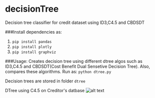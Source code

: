 # decisionTree
Decision tree classifier for credit dataset using ID3,C4.5 and CBDSDT

###Install dependencies as:
  1. `pip install pandas`
  2. `pip install plotly`
  3. `pip install graphviz`

###Usage:
Creates decision tree using different dtree algos such as ID3,C4.5 and CBDSDT(Cost Benefit Dual Sensetive Decision Tree). Also, compares these algorithms. Run as:
`python dtree.py`

Decision trees are stored in folder `dtree`

DTree using C4.5 on Creditor's datbase
![alt text](https://github.com/monicagangwar/decisionTree/blob/master/dtree/C4.5-0.1.png) 


